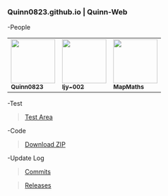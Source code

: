 ### Quinn0823.github.io | Quinn-Web
-People

<table>
  <tbody>
    <tr>
      <td>
        <a href="https://github.com/Quinn0823" target="_blank"><img src="https://quinn0823.github.io/images/users/Quinn0823.jpg" width="100px;"><br><sub><b>Quinn0823</b></sub></a>
      </td>
      <td>
        <a href="https://github.com/ljy-002" target="_blank"><img src="https://quinn0823.github.io/images/users/ljy-002.jpg" width="100px;"><br><sub><b>ljy-002</b></sub></a>
      </td>
      <td>
        <a href="https://github.com/MapMaths" target="_blank"><img src="https://quinn0823.github.io/images/users/mapmaths.png" width="100px;"><br><sub><b>MapMaths</b></sub></a>
      </td>
    </tr>
  </tbody>
</table>

-Test

>[Test Area](https://quinn0823.github.io/test)

-Code

>[Download ZIP](https://github.com/Quinn0823/Quinn0823.github.io/archive/main.zip)

-Update Log

> [Commits](https://github.com/Quinn0823/Quinn0823.github.io/commits)

> [Releases](https://github.com/Quinn0823/Quinn0823.github.io/releases)
